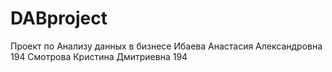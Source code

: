 # DABproject
Проект по Анализу данных в бизнесе
Ибаева Анастасия Александровна 194
Смотрова Кристина Дмитриевна 194
